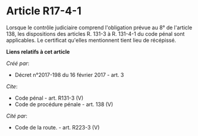 # Article R17-4-1

Lorsque le contrôle judiciaire comprend l'obligation prévue au 8° de l'article 138, les dispositions des articles R. 131-3 à
R. 131-4-1 du code pénal sont applicables. Le certificat qu'elles mentionnent tient lieu de récépissé.

**Liens relatifs à cet article**

_Créé par_:

  - Décret n°2017-198 du 16 février 2017 - art. 3

_Cite_:

  - Code pénal - art. R131-3 (V)
  - Code de procédure pénale - art. 138 (V)

_Cité par_:

  - Code de la route. - art. R223-3 (V)

